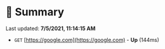 # 📖 Summary
Last updated: **7/5/2021, 11:14:15 AM**

- `GET` [https://google.com](https://google.com) - **Up** (144ms)
